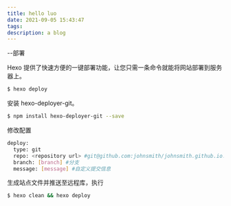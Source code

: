 ```yaml
---
title: hello luo
date: 2021-09-05 15:43:47
tags:
description: a blog
---
```

--部署

Hexo 提供了快速方便的一键部署功能，让您只需一条命令就能将网站部署到服务器上。
``` bash
$ hexo deploy
```

安装 hexo-deployer-git。
``` bash
$ npm install hexo-deployer-git --save
```

修改配置
``` bash
deploy:
  type: git
  repo: <repository url> #git@github.com:johnsmith/johnsmith.github.io.git
  branch: [branch] #分支
  message: [message] #自定义提交信息
  ```

生成站点文件并推送至远程库，执行 
``` bash
$ hexo clean && hexo deploy
```